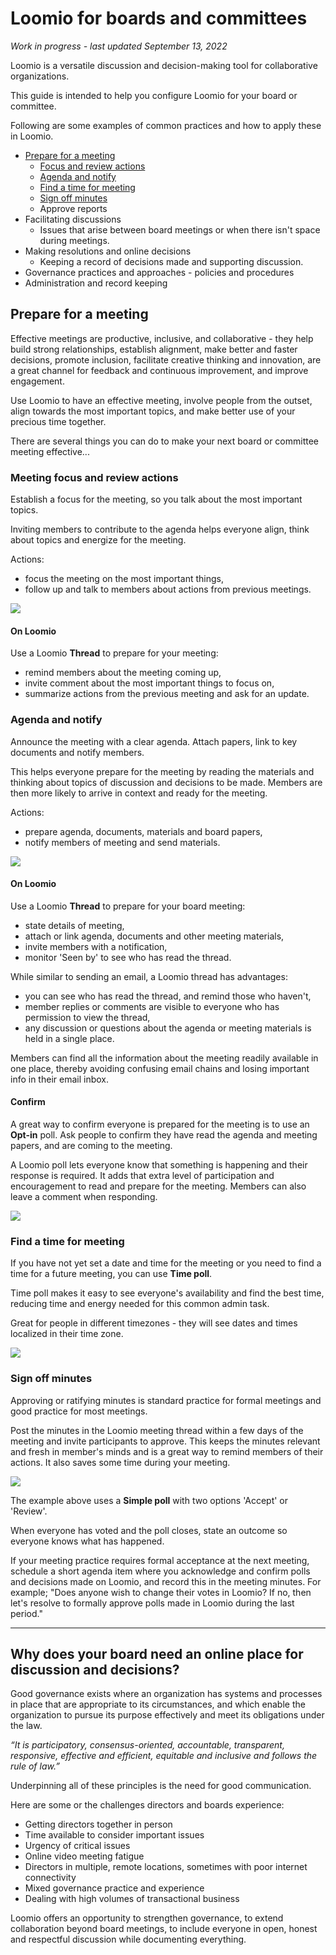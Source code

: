 # Loomio for boards and committees

*Work in progress - last updated September 13, 2022*

Loomio is a versatile discussion and decision-making tool for collaborative organizations. 

This guide is intended to help you configure Loomio for your board or committee.

Following are some examples of common practices and how to apply these in Loomio.

- [Prepare for a meeting](#prepare-for-a-meeting)
  - [Focus and review actions](#meeting-focus-and-review-actions)
  - [Agenda and notify](#agenda-and-notify)
  - [Find a time for meeting](#find-a-time-for-meeting)
  - [Sign off minutes](#sign-off-minutes)
  - Approve reports
- Facilitating discussions
  - Issues that arise between board meetings or when there isn't space during meetings.
- Making resolutions and online decisions
  - Keeping a record of decisions made and supporting discussion.
- Governance practices and approaches - policies and procedures
- Administration and record keeping


## Prepare for a meeting

Effective meetings are productive, inclusive, and collaborative - they help build strong relationships, establish alignment, make better and faster decisions, promote inclusion, facilitate creative thinking and innovation, are a great channel for feedback and continuous improvement, and improve engagement.

Use Loomio to have an effective meeting, involve people from the outset, align towards the most important topics, and make better use of your precious time together.

There are several things you can do to make your next board or committee meeting effective...

### Meeting focus and review actions

Establish a focus for the meeting, so you talk about the most important topics.  

Inviting members to contribute to the agenda helps everyone align, think about topics and energize for the meeting.

Actions:
- focus the meeting on the most important things,
- follow up and talk to members about actions from previous meetings.

![](meeting_prep.png#width-80)

#### On Loomio
Use a Loomio **Thread** to prepare for your meeting:
* remind members about the meeting coming up,
* invite comment about the most important things to focus on,
* summarize actions from the previous meeting and ask for an update.

### Agenda and notify

Announce the meeting with a clear agenda. Attach papers, link to key documents and notify members. 

This helps everyone prepare for the meeting by reading the materials and thinking about topics of discussion and decisions to be made.  Members are then more likely to arrive in context and ready for the meeting.

Actions: 
- prepare agenda, documents, materials and board papers,
- notify members of meeting and send materials.

![](meeting_notify.png#width-80)

#### On Loomio
Use a Loomio **Thread** to prepare for your board meeting:
* state details of meeting,
* attach or link agenda, documents and other meeting materials,
* invite members with a notification,
* monitor 'Seen by' to see who has read the thread.

While similar to sending an email, a Loomio thread has advantages:
- you can see who has read the thread, and remind those who haven't,
- member replies or comments are visible to everyone who has permission to view the thread,
- any discussion or questions about the agenda or meeting materials is held in a single place.

Members can find all the information about the meeting readily available in one place, thereby avoiding confusing email chains and losing important info in their email inbox.

#### Confirm
A great way to confirm everyone is prepared for the meeting is to use an **Opt-in** poll.  Ask people to confirm they have read the agenda and meeting papers, and are coming to the meeting.  

A Loomio poll lets everyone know that something is happening and their response is required.  It adds that extra level of participation and encouragement to read and prepare for the meeting.  Members can also leave a comment when responding.

![](meeting_agenda_1.png#width-80)

### Find a time for meeting
If you have not yet set a date and time for the meeting or you need to find a time for a future meeting, you can use **Time poll**.

Time poll makes it easy to see everyone's availability and find the best time, reducing time and energy needed for this common admin task.

Great for people in different timezones - they will see dates and times localized in their time zone.

![](timepoll_vote.png#width-80)

### Sign off minutes
Approving or ratifying minutes is standard practice for formal meetings and good practice for most meetings.  

Post the minutes in the Loomio meeting thread within a few days of the meeting and invite participants to approve.  This keeps the minutes relevant and fresh in member's minds and is a great way to remind members of their actions.  It also saves some time during your meeting.

![](poll_minutes.png#width-80)

The example above uses a **Simple poll** with two options 'Accept' or 'Review'.

When everyone has voted and the poll closes, state an outcome so everyone knows what has happened.  

If your meeting practice requires formal acceptance at the next meeting, schedule a short agenda item where you acknowledge and confirm polls and decisions made on Loomio, and record this in the meeting minutes.  For example; "Does anyone wish to change their votes in Loomio?  If no, then let's resolve to formally approve polls made in Loomio during the last period."

---

## Why does your board need an online place for discussion and decisions?

Good governance exists where an organization has systems and processes in place that are appropriate to its circumstances, and which enable the organization to pursue its purpose effectively and meet its obligations under the law.

*“It is participatory, consensus-oriented, accountable, transparent, responsive, effective and efficient, equitable and inclusive and follows the rule of law.”*

Underpinning all of these principles is the need for good communication.

Here are some or the challenges directors and boards experience:

* Getting directors together in person
* Time available to consider important issues 
* Urgency of critical issues
* Online video meeting fatigue
* Directors in multiple, remote locations, sometimes with poor internet connectivity
* Mixed governance practice and experience
* Dealing with high volumes of transactional business 

Loomio offers an opportunity to strengthen governance, to extend collaboration beyond board meetings, to include everyone in open, honest and respectful discussion while documenting everything.
